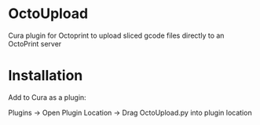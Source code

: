 OctoUpload
==========

Cura plugin for Octoprint to upload sliced gcode files directly to an OctoPrint server

Installation
==========
Add to Cura as a plugin:

Plugins -> Open Plugin Location -> Drag OctoUpload.py into plugin location
